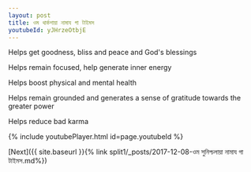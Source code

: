 ```yaml
---
layout: post
title: ওম থার্কশায়া নামায গা টাইমস
youtubeId: yJHrzeOtbjE
---
```

 
 
Helps get goodness, bliss and peace and God's blessings
 
Helps remain focused, help generate inner energy 
 
Helps boost physical and mental health 
 
Helps remain grounded and generates a sense of gratitude towards the greater power 
 
Helps reduce bad karma
 
 
 
 


{% include youtubePlayer.html id=page.youtubeId %}
 
[Next]({{ site.baseurl }}{% link  split1/_posts/2017-12-08-ওম সুনিশ্চলায়া নামায গা টাইমস.md%})
 
